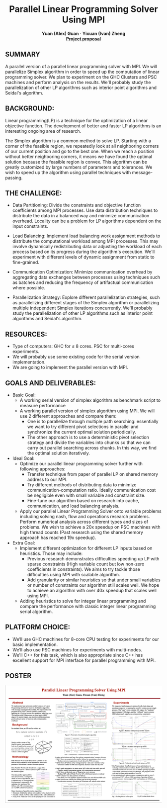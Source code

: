 <p align="center">

  <h1 align="center">Parallel Linear Programming Solver Using MPI</h1>
  <p align="center">
    <strong>Yuan (Alex) Guan</strong></a>
    ·
    <strong>Yixuan (Ivan) Zheng</strong></a>
    <br>
    <a href="https://github.com/IvanLenn/15-418-Project/blob/main/report/418proposal.pdf"><strong>Project proposal</strong></a>
  <div align="center"></div>
</p>

## SUMMARY
A parallel version of a parallel linear programming solver with MPI. We will parallelize Simplex algorithm in order to speed up the computation of linear programming solver. We plan to experiment on the GHC Clusters and PSC machines and perform analysis on the results. We'll probably study the parallelization of other LP algorithms such as interior point algorithms and Seidal's algorithm.

## BACKGROUND: 
Linear programming(LP) is a technique for the optimization of a linear objective function. The development of better and faster LP algorithms is an interesting ongoing area of research. 

The Simplex algorithm is a common method to solve LP. Starting with a corner of the feasible region, we repeatedly look at all neighboring corners of our current position and go to the best one. When we reach a position without better neighboring corners, it means we have found the optimal solution because the feasible region is convex.
    This algorithm can be greatly customized by large numbers of parameters and tolerances. We wish to speed up the algorithm using parallel techniques with message-passing.
     
    

## THE CHALLENGE: 
- Data Partitioning: Divide the constraints and objective function coefficients among MPI processes. Use data distribution techniques to distribute the data in a balanced way and minimize communication overhead. Locality can be a problem for LP algorithms dependent on the input constraints.

- Load Balancing: Implement load balancing work assignment methods to distribute the computational workload among MPI processes. This may involve dynamically redistributing data or adjusting the workload of each process based on its progress during the algorithm's execution. We'll experiment with different levels of dynamic assignment from static to fine-grained.

- Communication Optimization: Minimize communication overhead by aggregating data exchanges between processes using techniques such as batches and reducing the frequency of artifactual communication where possible.

- Parallelization Strategy: Explore different parallelization strategies, such as parallelizing different stages of the Simplex algorithm or parallelizing multiple independent Simplex iterations concurrently. We'll probably study the parallelization of other LP algorithms such as interior point algorithms and Seidal's algorithm.

## RESOURCES: 
- Type of computers: GHC for $\leq$ 8 cores. PSC for multi-cores experiments.
- We will probably use some existing code for the serial version implementation.
- We are going to implement the parallel version with MPI.

## GOALS AND DELIVERABLES: 
- Basic Goal:
    - A working serial version of simplex algorithm as benchmark script to measure performance
    - A working parallel version of simplex algorithm using MPI. We will use 2 different approaches and compare them:
        - One is to parallelize through multiple path searching: essentially we want to try different pivot selections in parallel and synchronize the current optimal solution periodically.
        - The other approach is to use a deterministic pivot selection strategy and divide the variables into chunks so that we can carry out parallel searching across chunks. In this way, we find the optimal solution iteratively.
- Ideal Goal:
    - Optimize our parallel linear programming solver further with following approaches:
        - Transfer technique from paper of parallel LP on shared memory address to our MPI.
        - Try different methods of distributing data to minimize communication-computation ratio. Ideally communication cost be negligible even with small variable and constraint size.
        -  Fine-tune our algorithm based on research into cache, communication, and load balancing analysis.
    - Apply our parallel Linear Programming Solver onto variable problems including solving nash, flow and operations research problems. Perform numerical analysis across different types and sizes of problems. We wish to achieve a 20x speedup on PSC machines with high thread counts (Past research using the shared memory approach has reached 19x speedup). 
- Extra Goal:
    - Implement different optimization for different LP inputs based on heuristics. Those may include:
        - Previous research demonstrates difficulties speeding up LP with sparse constraints (High variable count but low non-zero coefficients in constraints). We aims to try tackle those difficulties using MPI with scalable algorithm.
        - Add granularity or similar heuristics so that under small variables or number of constraints our algorithm still scales well.
      We hope to achieve an algorithm with over 40x speedup that scales well using MPI.
    - Adding heuristics to solve for integer linear programming and compare the performance with classic integer linear programming serial algorithm.

## PLATFORM CHOICE: 
- We’ll use GHC machines for 8-core CPU testing for experiments for our basic implementation. 
- We’ll also use PSC machines for experiments with multi-nodes.
- We'll C++ for this task, which is also appropriate since C++ has excellent support for MPI interface for parallel programming with MPI.

## POSTER
<img src="doc/poster.png" alt="poster" width="1000">
